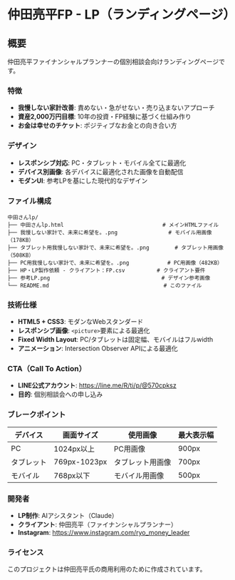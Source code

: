# 仲田亮平FP - LP（ランディングページ）

## 概要

仲田亮平ファイナンシャルプランナーの個別相談会向けランディングページです。

### 特徴

- **我慢しない家計改善**: 責めない・急がせない・売り込まないアプローチ
- **資産2,000万円目標**: 10年の投資・FP経験に基づく仕組み作り
- **お金は幸せのチケット**: ポジティブなお金との向き合い方

### デザイン

- **レスポンシブ対応**: PC・タブレット・モバイル全てに最適化
- **デバイス別画像**: 各デバイスに最適化された画像を自動配信
- **モダンUI**: 参考LPを基にした現代的なデザイン

### ファイル構成

```
中田さんlp/
├── 中田さんlp.html                               # メインHTMLファイル
├── 我慢しない家計で、未来に希望を。.png                # モバイル用画像（178KB）
├── タブレット用我慢しない家計で、未来に希望を。.png        # タブレット用画像（508KB）
├── PC用我慢しない家計で、未来に希望を。.png            # PC用画像（482KB）
├── HP・LP製作依頼 - クライアント：FP.csv          # クライアント要件
├── 参考LP.png                                   # デザイン参考画像
└── README.md                                    # このファイル
```

### 技術仕様

- **HTML5 + CSS3**: モダンなWebスタンダード
- **レスポンシブ画像**: `<picture>`要素による最適化
- **Fixed Width Layout**: PC/タブレットは固定幅、モバイルはフルwidth
- **アニメーション**: Intersection Observer APIによる最適化

### CTA（Call To Action）

- **LINE公式アカウント**: https://line.me/R/ti/p/@570cpksz
- **目的**: 個別相談会への申し込み

### ブレークポイント

| デバイス | 画面サイズ | 使用画像 | 最大表示幅 |
|---------|-----------|---------|-----------|
| PC | 1024px以上 | PC用画像 | 900px |
| タブレット | 769px-1023px | タブレット用画像 | 700px |
| モバイル | 768px以下 | モバイル用画像 | 500px |

### 開発者

- **LP制作**: AIアシスタント（Claude）
- **クライアント**: 仲田亮平（ファイナンシャルプランナー）
- **Instagram**: https://www.instagram.com/ryo_money_leader

### ライセンス

このプロジェクトは仲田亮平氏の商用利用のために作成されています。
